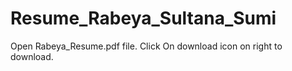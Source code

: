 # Resume_Rabeya_Sultana_Sumi
Open Rabeya_Resume.pdf file.
Click On download icon on right to download.
